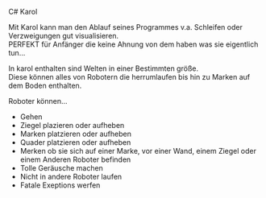 C# Karol

Mit Karol kann man den Ablauf seines Programmes v.a. Schleifen oder Verzweigungen gut visualisieren.
<br>
PERFEKT für Anfänger die keine Ahnung von dem haben was sie eigentlich tun...

In karol enthalten sind Welten in einer Bestimmten größe.
<br>
Diese können alles von Robotern die herrumlaufen bis hin zu Marken auf dem Boden enthalten.

Roboter können...

- Gehen
- Ziegel plazieren oder aufheben
- Marken platzieren oder aufheben
- Quader platzieren oder aufheben
- Merken ob sie sich auf einer Marke, vor einer Wand, einem Ziegel oder einem Anderen Roboter befinden
- Tolle Geräusche machen
- Nicht in andere Roboter laufen
- Fatale Exeptions werfen
